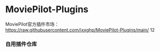 # MoviePilot-Plugins
MoviePilot官方插件市场：https://raw.githubusercontent.com/jxxghp/MoviePilot-Plugins/main/
12
### 自用插件仓库
